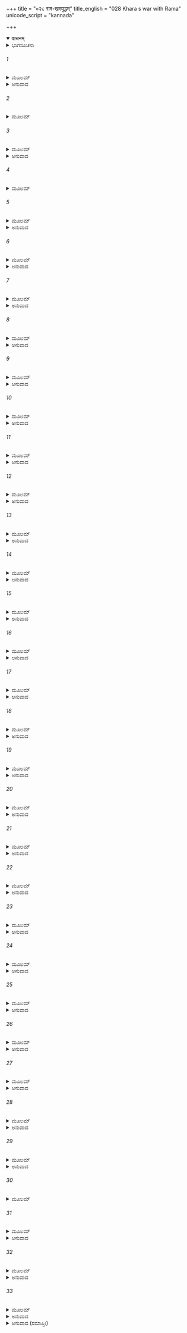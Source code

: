 +++
title = "०२८ राम-खरयुद्धम्"
title_english = "028 Khara s war with Rama"
unicode_script = "kannada"

+++
<details open><summary>वाचनम्</summary>

<div class="audioEmbed"  caption="श्रीराम-हरिसीताराममूर्ति-घनपाठिभ्यां वचनम्" src="https://archive.org/download/Ramayana-recitation-Sriram-harisItArAmamUrti-Ghanapaati-v2/Kanda_3/Kanda_3_ARK-028-Rama_Khara_Yuddham.mp3"></div>
</details>



<details><summary>ಭಾಗಸೂಚನಾ</summary>

ಖರನೊಡನೆ ಶ್ರೀರಾಮನ ಘೋರ ಯುದ್ಧ
</details>

###### 1


<details><summary>ಮೂಲಮ್</summary>

ನಿಹತಂ ದೂಷಣಂ ದೃಷ್ಟ್ವಾರಣೇ ತ್ರಿಶಿರಸಾ ಸಹ ।  
ಖರಸ್ಯಾಪ್ಯಭವತ್ ತ್ರಾಸೋ ದೃಷ್ಟ್ವಾ ರಾಮಸ್ಯ ವಿಕ್ರಮಮ್ ॥
</details>

<details><summary>ಅನುವಾದ</summary>

ತ್ರಿಶಿರಾ ಸಹಿತ ದೂಷಣನು ಯುದ್ಧರಂಗದಲ್ಲಿ ಸತ್ತುಹೋಗಿರುವುದನ್ನು ನೋಡಿ ಖರನಿಗೂ ಶ್ರೀರಾಮನ ಪರಾಕ್ರಮ ವನ್ನು ನೋಡಿ ಬಹಳ ಭಯವಾಯಿತು.॥1॥
</details>

###### 2


<details><summary>ಮೂಲಮ್</summary>

ಸ ದೃಷ್ಟ್ವಾರಾಕ್ಷಸಂ ಸೈನ್ಯಮವಿಷಹ್ಯಂ ಮಹಾಬಲಃ ।  
ಹತಮೇಕೇನ ರಾಮೇಣ ದೂಷಣಸ್ತ್ರಿಶಿರಾ ಅಪಿ ॥
</details>

###### 3


<details><summary>ಮೂಲಮ್</summary>

ತದ್ಬಲಂ ಹತಭೂಯಿಷ್ಠಂ ವಿಮನಾಃ ಪ್ರೇಕ್ಷ್ಯ ರಾಕ್ಷಸಃ ।  
ಆಸಸಾದ ಖರೋ ರಾಮಂ ನಮುಚಿರ್ವಾಸವಂ ಯಥಾ ॥
</details>

<details><summary>ಅನುವಾದ</summary>

ಒಬ್ಬಂಟಿಗನಾದ ಶ್ರೀರಾಮನು ಮಹಾಬಲಶಾಲಿ, ಅಸಹ್ಯ ರಾಕ್ಷಸ ಸೈನ್ಯವನ್ನು ವಧಿಸಿಬಿಟ್ಟನು. ದೂಷಣ ಮತ್ತು ತ್ರಿಶಿರಾರನ್ನು ಕೊಂದು, ನನ್ನ ಸೈನ್ಯದ ಹದಿನಾಲ್ಕು ಸಾವಿರ ಪ್ರಮುಖ ವೀರರನ್ನೂ ಕಾಲವಶರಾಗಿಸಿದನು. ಇದೆಲ್ಲವನ್ನು ನೋಡಿ, ಯೋಚಿಸಿ ರಾಕ್ಷಸ ಖರನು ಬೇಸರಗೊಂಡನು. ಅವನು ನಮೂಚಿಯು ಇಂದ್ರನ ಮೇಲೆ ಆಕ್ರಮಣ ಮಾಡಿದಂತೆ ಶ್ರೀರಾಮನ ಮೇಲೆ ಆಕ್ರಮಣಮಾಡಿದನು.॥2-3॥
</details>

###### 4


<details><summary>ಮೂಲಮ್</summary>

ವಿಕೃಷ್ಯ ಬಲವಚ್ಚಾಪಂ ನಾರಾಚಾನ್ ರಕ್ತ ಭೋಜನಾನ್ ।  
ಖರಶ್ಚಿಕ್ಷೇಪ ರಾಮಾಯ ಕ್ರುದ್ಧಾನಾಶೀವಿಷಾನಿವ ॥
</details>

###### 5


<details><summary>ಮೂಲಮ್</summary>

ಜ್ಯಾಂ ವಿಧೂನ್ವನ್ ಸುಬಹುಶಃ ಶಿಕ್ಷಯಾಸ್ತ್ರಾಣಿ ದರ್ಶಯನ್ ।  
ಚಕಾರ ಸಮರೇ ಮಾರ್ಗಾನ್ಶರೈ ರಥಗತಃ ಖರಃ ॥
</details>

<details><summary>ಅನುವಾದ</summary>

ಖರನು ಪ್ರಬಲವಾದ ಧನುಸ್ಸನ್ನು ಸೆಳೆದು ಶ್ರೀರಾಮನ ಮೇಲೆ ರಕ್ತ ಕುಡಿಯುವಂತಹ ಅನೇಕ ಬಾಣಗಳನ್ನು ಪ್ರಯೋಗಿಸಿದನು. ಆ ಎಲ್ಲ ಬಾಣಗಳು ರೋಷಗೊಂಡ ವಿಷಧರ ಸರ್ಪಗಳಂತೆ ನಾನಾ ಪ್ರಕಾರದ ಅಸ್ತ್ರಗಳನ್ನು ಪ್ರದರ್ಶಿಸುತ್ತಾ, ರಣರಂಗದಲ್ಲಿ ಯುದ್ಧದ ಅನೇಕ ವರಸೆಗಳನ್ನು ತೋರುತ್ತಾ ವಿಚರಿಸಿದನು.॥4-5॥
</details>

###### 6


<details><summary>ಮೂಲಮ್</summary>

ಸ ಸರ್ವಾಶ್ಚ ದಿಶೋಬಾಣೈಃ ಪ್ರದಿಶಶ್ಚ ಮಹಾರಥಃ ।  
ಪೂರಯಾಮಾಸ ತಂ ದೃಷ್ಟ್ವಾ ರಾಮೋಽಪಿ ಸುಮಹದ್ಧನುಃ ॥
</details>

<details><summary>ಅನುವಾದ</summary>

ಆ ಮಹಾರಥಿ ವೀರನು ತನ್ನ ಬಾಣಗಳಿಂದ ಎಲ್ಲ ದಿಕ್ಕುಗಳನ್ನು ಮುಚ್ಚಿಬಿಟ್ಟನು. ಇದನ್ನು ನೋಡಿದ ಶ್ರೀರಾಮನು ತನ್ನ ವಿಶಾಲ ಧನುಸ್ಸನ್ನೆತ್ತಿಕೊಂಡು ಸಮಸ್ತ ದಿಕ್ಕುಗಳನ್ನು ತನ್ನ ಬಾಣಗಳಿಂದ ಆವರಿಸಿಬಿಟ್ಟನು.॥6॥
</details>

###### 7


<details><summary>ಮೂಲಮ್</summary>

ಸ ಸಾಯಕೈರ್ದುರ್ವಿಷಹೈರ್ವಿಸ್ಫುಲಿಂಗೈರಿವಾಗ್ನಿಭಿಃ ।  
ನಭಶ್ಚಕಾರಾವಿವರಂ ಪರ್ಜನ್ಯ ಇವ ವೃಷ್ಟಿಭಿಃ ॥
</details>

<details><summary>ಅನುವಾದ</summary>

ಮೇಘಗಳು ಜಲವರ್ಷಣದಿಂದ ಆಕಾಶವನ್ನು ಮುಚ್ಚಿಬಿಡುವಂತೆ ಶ್ರೀರಘುನಾಥನು ಬೆಂಕಿಯ ಕಿಡಿಗಳಂತೆ ದುಃಸಹ ಸಾಯಕಗಳ ಮಳೆಗರೆಯುತ್ತಾ ಆಕಾಶವನ್ನು ನಿಬಿಡವಾಗಿ ತುಂಬಿ ಬಿಟ್ಟನು.॥7॥
</details>

###### 8


<details><summary>ಮೂಲಮ್</summary>

ತದ್ಬಭೂವ ಶಿತೈರ್ಬಾಣೈಃ ಖರರಾಮವಿಸರ್ಜಿತೈಃ ।  
ಪರ್ಯಾಕಾಶಮನಾಕಾಶಂ ಸರ್ವತಃ ಶರಸಂಕುಲಮ್ ॥
</details>

<details><summary>ಅನುವಾದ</summary>

ಖರ ಮತ್ತು ಶ್ರೀರಾಮನು ಬಿಟ್ಟ ಬಾಣಗಳಿಂದ ವ್ಯಾಪ್ತವಾಗಿ ಎಲ್ಲೆಡೆ ಹರಡಿದ ಆಕಾಶವು ಅಂಬುಗಳು ತುಂಬಿದ್ದರಿಂದ ಸ್ವಲ್ಪವೂ ಇಂಬಿಲ್ಲದಂತಾಯಿತು.॥8॥
</details>

###### 9


<details><summary>ಮೂಲಮ್</summary>

ಶರಜಾಲಾವೃತಃ ಸೂರ್ಯೋ ನ ತದಾ ಸ್ಮ ಪ್ರಕಾಶತೇ ।  
ಅನ್ಯೋನ್ಯವಧಸಂರಂಭಾದುಭಯೋಃ ಸಂಪ್ರಯುಧ್ಯತೋಃ ॥
</details>

<details><summary>ಅನುವಾದ</summary>

ಒಬ್ಬರು ಮತ್ತೊಬ್ಬರನ್ನು ಕೊಲ್ಲುವುದಕ್ಕಾಗಿ ರೋಷದಿಂದ ಕಾದಾಡುತ್ತಿದ್ದ ಅವರಿಬ್ಬರ ಬಾಣಜಾಲದಿಂದ ಮುಚ್ಚಿಹೋಗಿ ಸೂರ್ಯನು ಪ್ರಕಾಶಿಸುತ್ತಿರಲಿಲ್ಲ.॥9॥
</details>

###### 10


<details><summary>ಮೂಲಮ್</summary>

ತತೋ ನಾಲೀಕನಾರಾಜೈಸ್ತೀಕ್ಷ್ಣಾಗ್ರೈಶ್ಚ ವಿಕರ್ಣಿಭಿಃ ।  
ಅಜಘಾನ ಖರೋ ರಾಮಂ ತೋತ್ರೈರಿವ ಮಹಾದ್ವಿಪಮ್ ॥
</details>

<details><summary>ಅನುವಾದ</summary>

ಅನಂತರ ಖರನು ರಣಭೂಮಿಯಲ್ಲಿ ಶ್ರೀರಾಮನ ಮೇಲೆ ಯಾವುದಾದರೂ ಮಹಾಗಜವನ್ನು ಅಂಕುಶದಿಂದ ತಿವಿಯುವಂತೆ ನಾಲೀಕ, ನಾರಾಚ, ತೀಕ್ಷ್ಣವಾದ ತುದಿಗಳುಳ್ಳ ವಿಕೀರ್ಣವೆಂಬ ಬಾಣ ಗಳಿಂದ ಪ್ರಹರಿಸಿದನು.॥10॥
</details>

###### 11


<details><summary>ಮೂಲಮ್</summary>

ತಂ ರಥಸ್ಥಂ ಧನುಷ್ಪಾಣಿಂ ರಾಕ್ಷಸಂ ಪರ್ಯವಸ್ಥಿತಮ್ ।  
ದದೃಶುಃ  ಸರ್ವಭೂತಾನಿ  ಪಾಶಹಸ್ತಮಿವಾಂತಕಮ್ ॥
</details>

<details><summary>ಅನುವಾದ</summary>

ಕೈಯಲ್ಲಿ ಧನುಸ್ಸನ್ನೆತ್ತಿಕೊಂಡು ರಥದಲ್ಲಿ ಸ್ಥಿರವಾಗಿ ಕುಳಿತಿದ್ದ ರಾಕ್ಷಸಖರನನ್ನು ಪಾಶಧಾರೀ ಯಮನಂತೆ ಸಮಸ್ತ ಪ್ರಾಣಿಗಳು ನೋಡಿದರು.॥11॥
</details>

###### 12


<details><summary>ಮೂಲಮ್</summary>

ಹಂತಾರಂ ಸರ್ವಸೈನ್ಯಸ್ಯ ಪೌರುಷೇಪರ್ಯವಸ್ಥಿತಮ್ ।  
ಪರಿಶ್ರಾಂತಂ ಮಹಾಸತ್ತ್ವಂ ಮೇನೇ ರಾಮಂ ಖರಸ್ತದಾ ॥
</details>

<details><summary>ಅನುವಾದ</summary>

ಆಗ ಸಮಸ್ತ ಸೈನ್ಯವನ್ನು ವಧಿಸುವ ಹಾಗೂ ಪುರುಷಾರ್ಥದಲ್ಲಿ ಸ್ಥಿರನಾದ ಮಹಾನ್ ಬಲಶಾಲಿ ಶ್ರೀರಾಮನನ್ನು ಬಳಲಿದವನಂತೆ ಖರನು ನೋಡಿದನು.॥12॥
</details>

###### 13


<details><summary>ಮೂಲಮ್</summary>

ತಂ ಸಿಂಹಮಿವ ವಿಕ್ರಾಂತಂ ಸಿಂಹವಿಕ್ರಾಂತಗಾಮಿನಮ್ ।  
ದೃಷ್ಟ್ವಾ ನೋದ್ವಿಜತೇ ರಾಮಃ ಸಿಂಹಃ ಕ್ಷುದ್ರಮೃಗಂ ಯಥಾ ॥
</details>

<details><summary>ಅನುವಾದ</summary>

ಅವನು ಸಿಂಹದಂತೆ ನಡೆಯುಳ್ಳ, ಸಿಂಹದಂತೆ ಪರಾಕ್ರಮವನ್ನು ಪ್ರಕಟಿಸುತ್ತಿದ್ದರೂ ಆ ಖರನನ್ನು ನೋಡಿ ಸಣ್ಣದಾದ ಜಿಂಕೆಯನ್ನು ನೋಡಿದ ಸಿಂಹವು ಭಯಗೊಳ್ಳದಂತೆ ಶ್ರೀರಾಮನು ಯಾವರೀತಿಯಿಂದಲೂ ಉದ್ವಿಗ್ನನಾಗಲಿಲ್ಲ.॥13॥
</details>

###### 14


<details><summary>ಮೂಲಮ್</summary>

ತತಃ ಸೂರ್ಯನಿಕಾಶೇನ ರಥೇನ ಮಹತಾ ಖರಃ ।  
ಆಸಸಾದಾಥ ತಂ ರಾಮಂ ಪತಂಗ ಇವ ಪಾವಕಮ್ ॥
</details>

<details><summary>ಅನುವಾದ</summary>

ಅನಂತರ ಪತಂಗವು ಬೆಂಕಿಯ ಬಳಿಗೆ ಹೋಗುವಂತೆ ಖರನು ತನ್ನ ಸೂರ್ಯತುಲ್ಯ ತೇಜಸ್ವಿ ವಿಶಾಲ ರಥದಿಂದ ಶ್ರೀರಾಮನ ಬಳಿಗೆ ಬಂದನು.॥14॥
</details>

###### 15


<details><summary>ಮೂಲಮ್</summary>

ತತೋಽಸ್ಯ ಸಶರಂ ಚಾಪಂ ಮುಷ್ಟಿ ದೇಶೇ ಮಹಾತ್ಮನಃ ।  
ಖರಚ್ಚಿಚ್ಛೇದ ರಾಮಸ್ಯ ದರ್ಶಯನ್ ಹಸ್ತಲಾಘವಮ್ ॥
</details>

<details><summary>ಅನುವಾದ</summary>

ಅಲ್ಲಿಗೆ ಹೋಗಿ ಆ ರಾಕ್ಷಸ ಖರನು ತನ್ನ ಕೈಚಳಕವನ್ನು ತೋರುತ್ತಾ ಮಹಾತ್ಮಾ ಶ್ರೀರಾಮನ ಧನುಸ್ಸಿನ ನಡುಭಾಗವನ್ನು ಕತ್ತರಿಸಿ ಬಿಟ್ಟನು.॥15॥
</details>

###### 16


<details><summary>ಮೂಲಮ್</summary>

ಸ ಪುನಸ್ತ್ವ ಪರಾನ್ ಸಪ್ತ ಶರಾನಾದಾಯ ಮರ್ಮಣಿ ।  
ನಿಜಘಾನ ರಣೇ ಕ್ರುದ್ಧಃ ಶಕ್ರಾಶನಿಸಮಪ್ರಭಾನ್ ॥
</details>

<details><summary>ಅನುವಾದ</summary>

ಮತ್ತೆ ಇಂದ್ರನ ವಜ್ರದಂತೆ ಪ್ರಕಾಶಿಸುತ್ತಿರುವ ಏಳು ಬಾಣಗಳನ್ನು ಎತ್ತಿಕೊಂಡು ಖರನು ರಣಭೂಮಿಯಲ್ಲಿ ಕುಪಿತನಾಗಿ ಶ್ರೀರಾಮನ ಮರ್ಮಸ್ಥಾನಕ್ಕೆ ಪ್ರಯೋಗಿಸಿದನು.॥16॥
</details>

###### 17


<details><summary>ಮೂಲಮ್</summary>

ತತಃ ಶರಸಹಸ್ರೇಣ ರಾಮಮಪ್ರತಿಮೌಜಸಮ್ ।  
ಅರ್ದಯಿತ್ವಾ ಮಹಾನಾದಂ ನನಾದ ಸಮರೇ ಖರಃ ॥
</details>

<details><summary>ಅನುವಾದ</summary>

ಅನಂತರ ಅಪ್ರತಿಮ ಬಲಶಾಲೀ ಶ್ರೀರಾಮನನ್ನು ಸಾವಿರಾರು ಬಾಣಗಳಿಂದ ನೋಯಿಸಿದ ನಿಶಾಚರ ಖರನು ಸಮರ ಭೂಮಿಯಲ್ಲಿ ಜೋರಾಗಿ ಗರ್ಜಿಸತೊಡಗಿದನು.॥17॥
</details>

###### 18


<details><summary>ಮೂಲಮ್</summary>

ತತಸ್ತತ್ಪ್ರಹತಂ ಬಾಣೈಃ ಖರಮುಕ್ತೈಃ ಸುಪರ್ವಭಿಃ ।  
ಪಪಾತ ಕವಚಂ ಭೂಮೌ ರಾಮಸ್ಯಾದಿತ್ಯವರ್ಚಸಃ ॥
</details>

<details><summary>ಅನುವಾದ</summary>

ಖರನು ಬಿಟ್ಟ ಉತ್ತಮ ಗಂಟುಗಳಿದ್ದ ಬಾಣಗಳಿಂದಾಗಿ ಶ್ರೀರಾಮನ ಸೂರ್ಯತುಲ್ಯ ತೇಜಸ್ವೀ ಕವಚವು ತುಂಡಾಗಿ ನೆಲಕ್ಕೆ ಬಿದ್ದುಹೋಯಿತು.॥18॥
</details>

###### 19


<details><summary>ಮೂಲಮ್</summary>

ಸ ಶರೈರರ್ಪಿತಃ  ಕ್ರುದ್ಧಃ ಸರ್ವಗಾತ್ರೇಷು ರಾಘವಃ ।  
ರರಾಜ ಸಮರೇ ರಾಮೋ ವಿಧೂಮೋಽಗ್ನಿರಿವ ಜ್ವಲನ್ ॥
</details>

<details><summary>ಅನುವಾದ</summary>

ಅವನ ಸರ್ವಾಂಗದಲ್ಲಿ ಖರನ ಬಾಣಗಳು ನೆಟ್ಟಿದ್ದವು. ಆಗ ಕುಪಿತನಾಗಿ ರಣರಂಗದಲ್ಲಿ ನಿಂತಿದ್ದ ಶ್ರೀರಘುನಾಥನು ಹೊಗೆಯಿಲ್ಲದೆ ಉರಿಯುವ ಬೆಂಕಿಯಂತೆ ಶೋಭಿಸುತ್ತಿದ್ದನು.॥19॥
</details>

###### 20


<details><summary>ಮೂಲಮ್</summary>

ತತೋ ಗಂಭೀರನಿರ್ಹ್ರಾದಂ ರಾಮಃ ಶತ್ರುನಿಬರ್ಹಣಃ ।  
ಚಕಾರಾಂತಾಯ ಸ ರಿಪೋಃ ಸಜ್ಯಮನ್ಯನ್ಮಹದ್ಧನುಃ ॥
</details>

<details><summary>ಅನುವಾದ</summary>

ಆಗ ಶತ್ರುನಾಶಕ ಭಗವಾನ್ ಶ್ರೀರಾಮನು ತನ್ನ ವಿಪಕ್ಷಿಯನ್ನು ನಾಶಗೊಳಿಸಲು ಮತ್ತೊಂದು ವಿಶಾಲ ಧನುಸ್ಸಿಗೆ ಹೆದೆಯೇರಿಸಿದನು. ಅದರ ಧ್ವನಿಯು ಬಹಳ ಗಂಭೀರವಾಗಿತ್ತು.॥20॥
</details>

###### 21


<details><summary>ಮೂಲಮ್</summary>

ಸುಮಹದ್ವೈಷ್ಣವಂ ಯತ್ ತದತಿಸೃಷ್ಟಂ ಮಹರ್ಷಿಣಾ ।  
ವರಂ ತದ್ಧನುರುದ್ಯಮ್ಯ ಖರಂ ಸಮಭಿಧಾವತ ॥
</details>

<details><summary>ಅನುವಾದ</summary>

ಮಹರ್ಷಿ ಅಗಸ್ತ್ಯರು ಕೊಟ್ಟಿದ್ದ ಮಹೋತ್ತಮ ವೈಷ್ಣವ ಧನುಸ್ಸನ್ನೆತ್ತಿಕೊಂಡು ಅವನು ಖರನನ್ನು ಎದುರಿಸಲು ಹೋದನು.॥21॥
</details>

###### 22


<details><summary>ಮೂಲಮ್</summary>

ತತಃ ಕನಕಪುಂಖೈಸ್ತು ಶರೈಃ ಸಂನತಪರ್ವಭಿಃ ।  
ಚಿಚ್ಛೇದ ರಾಮಃ ಸಂಕ್ರುದ್ಧಃ ಖರಸ್ಯ ಸಮರೇ ಧ್ವಜಮ್ ॥
</details>

<details><summary>ಅನುವಾದ</summary>

ಆಗ ಅತ್ಯಂತ ಕ್ರೋಧಗೊಂಡು ಶ್ರೀರಾಮನು ಚಿನ್ನದ ಗರಿಗಳಿದ್ದ ಬಾಗಿದ ಗಂಟುಗಳಿದ್ದ ಬಾಣಗಳ ಮೂಲಕ ಸಮರಾಂಗಣದಲ್ಲಿ ಖರನ ಧ್ವಜವನ್ನು ತುಂಡರಿಸಿಬಿಟ್ಟನು.॥22॥
</details>

###### 23


<details><summary>ಮೂಲಮ್</summary>

ಸ ದರ್ಶನೀಯೋ ಬಹುಧಾ ವಿಚ್ಛಿನ್ನಃ ಕಾಂಚಿನೋ ಧ್ವಜಃ ।  
ಜಗಾಮ ಧರಣೀಂ ಸೂರ್ಯೋ ದೇವತಾನಾಮಿವಾಜ್ಞಯಾ ॥
</details>

<details><summary>ಅನುವಾದ</summary>

ಆ ದರ್ಶನೀಯ ಸುವರ್ಣಮಯ ಧ್ವಜವು ದೇವತೆಗಳ ಆಜ್ಞೆಯಂತೆ ಸೂರ್ಯನು ಧರೆಗೆ ಇಳಿದುಬಂದಂತೆ, ಅನೇಕ ತುಂಡು-ತುಂಡುಗಳಾಗಿ ನೆಲಕ್ಕೆ ಬಿದ್ದುಹೋಯಿತು.॥23॥
</details>

###### 24


<details><summary>ಮೂಲಮ್</summary>

ತಂ ಚತುರ್ಭಿಃ ಖರಃ ಕ್ರುದ್ಧೋ ರಾಮಂ ಗಾತ್ರೇಷು ಮಾರ್ಗಣೈಃ ।  
ವಿವ್ಯಾಧ ಯುಧಿ ಮರ್ಮಜ್ಞೋ ಮಾತಂಗಮಿವ ತೋಮರೈಃ ॥
</details>

<details><summary>ಅನುವಾದ</summary>

ಕ್ರೋಧತುಂಬಿದ ಖರನಿಗೆ ಮರ್ಮಸ್ಥಾನಗಳ ಜ್ಞಾನವಿತ್ತು. ಮಾವುತನು ಗಜರಾಜನನ್ನು ತೊಮರದಿಂದ ಪ್ರಹರಿಸುವಂತೆ ಅವನು ಶ್ರೀರಾಮನ ಶರೀರಕ್ಕೆ ವಿಶೇಷವಾಗಿ ಎದೆಗೆ ನಾಲ್ಕು ಬಾಣಗಳನ್ನು ಹೊಡೆದನು.॥24॥
</details>

###### 25


<details><summary>ಮೂಲಮ್</summary>

ಸ ರಾಮೋ ಬಹುಭಿರ್ಬಾಣೈಃ ಖರಕಾರ್ಮುಕನಿಃಸೃತೈಃ ।  
ವಿದ್ಧೋ ರುಧಿರಸಿಕ್ತಾಂಗೋ ಬಭೂವ ರುಷಿತೋ ಭೃತಮ್ ॥
</details>

<details><summary>ಅನುವಾದ</summary>

ಖರನ ಧನುಸ್ಸಿನಿಂದ ಚಿಮ್ಮಿದ ಅಸಂಖ್ಯಬಾಣಗಳಿಂದ ಗಾಯಗೊಂಡ ಶ್ರೀರಾಮನ ಶರೀರವೆಲ್ಲ ರಕ್ತಸಿಕ್ತವಾಯಿತು. ಇದರಿಂದ ಅವನಿಗೆ ಭಾರೀ ರೋಷ ಉಂಟಾಯಿತು.॥25॥
</details>

###### 26


<details><summary>ಮೂಲಮ್</summary>

ಸ ಧನುರ್ಧನ್ವಿನಾಂ ಶ್ರೇಷ್ಠಃ ಸಂಗೃಹ್ಯ ಪರಮಾಹವೇ ।  
ಮುಮೋಚ ಪರಮೇಷ್ವಾಸಃ ಷಟ್ ಶರಾನಭಿಲಕ್ಷಿತಾನ್ ॥
</details>

<details><summary>ಅನುವಾದ</summary>

ಧನುರ್ಧರಲ್ಲಿ ಶ್ರೇಷ್ಠನಾದ ಶ್ರೀರಾಮನು ಯುದ್ಧರಂಗದಲ್ಲಿ ಹಿಂದೆ ಹೇಳಿದ ಶ್ರೇಷ್ಠ ಧನುಸ್ಸನ್ನೆತ್ತಿಕೊಂಡು ಸರಿಯಾದ ಗುರಿಯನ್ನಿಟ್ಟು ಖರನಿಗೆ ಆರು ಬಾಣಗಳನ್ನು ಪ್ರಯೋಗಿಸಿದನು.॥26॥
</details>

###### 27


<details><summary>ಮೂಲಮ್</summary>

ಶಿರಸ್ಯೇಕೇನ ಬಾಣೇನ ದ್ವಾಭ್ಯಾಂ ಬಾಹ್ವೋರಥಾರ್ಪಯತ್ ।  
ತ್ರಿಭಿಶ್ಚನಂದ್ರಾರ್ಧವಕ್ತ್ರೈಶ್ಚ ವಕ್ಷಸ್ಯಭಿಜಘಾನ ಹ ॥
</details>

<details><summary>ಅನುವಾದ</summary>

ಅವನು ಒಂದು ಬಾಣವನ್ನು ಅವನ ತಲೆಗೆ, ಎರಡರಿಂದ ಭುಜಗಳಿಗೆ, ಮೂರು ಅರ್ಧಚಂದ್ರಾಕಾರ ಬಾಣಗಳಿಂದ ಎದೆಗೆ ಆಳವಾಗಿ ಏಟನ್ನು ಮಾಡಿದನು.॥27॥
</details>

###### 28


<details><summary>ಮೂಲಮ್</summary>

ತತಃ ಪಶ್ಚಾನ್ಮಹಾತೇಜಾ ನಾರಾಚಾನ್ ಭಾಸ್ಕರೋಪಮಾನ್ ।  
ಜಘಾನ ರಾಕ್ಷಸಂ ಕ್ರುದ್ಧೋಸ್ತ್ರಯೋದಶ ಶಿಲಾಶಿತಾನ್ ॥
</details>

<details><summary>ಅನುವಾದ</summary>

ಅನಂತರ ಮಹಾತೇಜಸ್ವೀ ಶ್ರೀರಾಮಚಂದ್ರನು ಕುಪಿತನಾಗಿ ಆ ರಾಕ್ಷಸನಿಗೆ ಹರಿತಗೊಳಿಸಿದ, ಸೂರ್ಯನಂತೆ ಹೊಳೆಯುವ ಹದಿಮೂರು ಬಾಣಗಳನ್ನು ಹೊಡೆದನು.॥28॥
</details>

###### 29


<details><summary>ಮೂಲಮ್</summary>

ರಥಸ್ಯ ಯುಗಮೇಕೇನ ಚತುರ್ಭಿಃ ಶಬಲಾನ್ ಹಯಾನ್ ।  
ಷಷ್ಠೇನ ಚ ಶಿರಃ ಸಂಖ್ಯೇ ಖರಸ್ಯ ಖರಸಾರಥೇಃ ॥
</details>

<details><summary>ಅನುವಾದ</summary>

ಒಂದು ಬಾಣದಿಂದ ಅವನ ರಥದ ನೊಗವನ್ನು ತುಂಡರಿಸಿ, ನಾಲ್ಕು ಬಾಣಗಳಿಂದ ನಾಲ್ಕು ಕುದುರೆಗಳನ್ನು ಕೊಂದುಹಾಕಿ, ಆರನೆಯ ಬಾಣದಿಂದ ಖರನ ಸಾರಥಿಯ ತಲೆಯನ್ನು ಕತ್ತರಿಸಿಬಿಟ್ಟನು.॥29॥
</details>

###### 30


<details><summary>ಮೂಲಮ್</summary>

ತ್ರಿಭಿಸ್ತ್ರಿವೇಣೂನ್  ಬಲವಾನ್ ದ್ವಾಭ್ಯಾಮಕ್ಷಂ ಮಹಾಬಲಃ ।  
ದ್ವಾದಶೇನ ತು ಬಾಣೇನ ಖರಸ್ಯ ಸಶರಂ ಧನುಃ ॥
</details>

###### 31


<details><summary>ಮೂಲಮ್</summary>

ಛಿತ್ವಾ ವಜ್ರನಿಕಾಶೇನ ರಾಘವಃ ಪ್ರಹಸನ್ನಿವ ।  
ತ್ರಯೋದಶೇನೇಂದ್ರಸಮೋ ಬಿಭೇದ ಸಮರೇ ಖರಮ್ ॥
</details>

<details><summary>ಅನುವಾದ</summary>

ಮೂರು ಬಾಣಗಳಿಂದ ನೊಗಕ್ಕೆ ಆಧಾರವಾದ ದಂಡವನ್ನೂ, ಮತ್ತೆರಡು ಬಾಣಗಳಿಂದ ಚಕ್ರಗಳ ಅಚ್ಚು ಮರವನ್ನೂ, ಹನ್ನೆರಡನೆಯ ಬಾಣದಿಂದ ಖರನ ಶರಸಹಿತ ಧನುಸ್ಸನ್ನು ಕತ್ತರಿಸಿ ಇಂದ್ರನಂತೆ ತೇಜಸ್ವೀ ಶ್ರೀರಾಮನು ನಗು-ನಗುತ್ತಾ ಹದಿಮೂರನೆಯ ಬಾಣದಿಂದ ಸಮರಾಂಗಣದಲ್ಲಿ ಖರನನ್ನು ಘಾಸಿಗೊಳಿಸಿದನು.॥30-31॥
</details>

###### 32


<details><summary>ಮೂಲಮ್</summary>

ಪ್ರಭಗ್ನ ಧನ್ವಾ ವಿರಥೋ ಹತಾಶ್ವೋ ಹತಸಾರಥಿಃ ।  
ಗದಾಪಾಣಿರವಪ್ಲುತ್ಯ ತಸ್ಥೌ ಭೂಮೌ ಖರಸ್ತದಾ ॥
</details>

<details><summary>ಅನುವಾದ</summary>

ಧನುಸ್ಸು ತುಂಡಾಗಿ, ರಥವು ಮುರಿದು, ಕುದುರೆಗಳು ಸತ್ತುಹೋಗಿ, ಸಾರಥಿಯೂ ಮಡಿದಾಗ ಖರನು ಕೈಯಲ್ಲಿ ಭಾರೀ ಗದೆಯನ್ನೆತ್ತಿಕೊಂಡು ರಥದಿಂದ ಹಾರಿ ಭೂಮಿಯ ಮೇಲೆ ನಿಂತುಕೊಂಡನು.॥32॥
</details>

###### 33


<details><summary>ಮೂಲಮ್</summary>

ತತ್ಕರ್ಮ ರಾಮಸ್ಯ ಮಹಾರಥಸ್ಯ  
ಸಮೇತ್ಯ ದೇವಾಶ್ಚ ಮಹರ್ಷಯಶ್ಚ ।  
ಅಪೂಜಯನ್ಪ್ರಾಂಜಲಯಃ ಪ್ರಹೃಷ್ಟಾ-  
ಸ್ತದಾ ವಿಮಾನಾಗ್ರಗತಾಃ ಸಮೇತಾಃ ॥
</details>

<details><summary>ಅನುವಾದ</summary>

ಆ ಸಮಯದಲ್ಲಿ ವಿಮಾನದಲ್ಲಿ ಕುಳಿತಿರುವ ದೇವತೆಗಳು ಮತ್ತು ಮಹರ್ಷಿಗಳು ಹರ್ಷೋಲ್ಲಾಸದಿಂದ ಪರಸ್ಪರ ಸೇರಿ ಕೈಗಳನ್ನು ಮುಗಿದು ಮಹಾರಥಿ ಶ್ರೀರಾಮನ ಆ ಕರ್ಮವನ್ನು ಭೂರಿ-ಭೂರಿ ಪ್ರಶಂಸಿಸಿದರು.॥33॥
</details>

<details><summary>ಅನುವಾದ (ಸಮಾಪ್ತಿಃ)</summary>

ಶ್ರೀ ವಾಲ್ಮೀಕಿ ವಿರಚಿತ ಆರ್ಷರಾಮಾಯಣ ಆದಿಕಾವ್ಯದ ಅರಣ್ಯಕಾಂಡದಲ್ಲಿ ಇಪ್ಪತ್ತೆಂಟನೆಯ ಸರ್ಗ ಸಂಪೂರ್ಣವಾಯಿತು. ॥28॥
</details>
